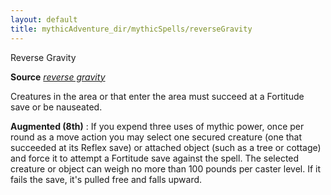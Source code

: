 ```yaml
---
layout: default
title: mythicAdventure_dir/mythicSpells/reverseGravity
---
```

Reverse Gravity

**Source** [_reverse gravity_](spell_dir/reverseGravity#_reverse-gravity)

Creatures in the area or that enter the area must succeed at a Fortitude save or be nauseated.

**Augmented (8th)** : If you expend three uses of mythic power, once per round as a move action you may select one secured creature (one that succeeded at its Reflex save) or attached object (such as a tree or cottage) and force it to attempt a Fortitude save against the spell. The selected creature or object can weigh no more than 100 pounds per caster level. If it fails the save, it's pulled free and falls upward.

